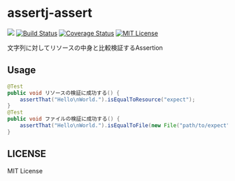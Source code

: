 # assertj-assert
[![](https://jitpack.io/v/duck8823/assertj-assert.svg)](https://jitpack.io/#duck8823/assertj-assert)
[![Build Status](https://travis-ci.org/duck8823/assertj-assert.svg?branch=master)](https://travis-ci.org/duck8823/assertj-assert)
[![Coverage Status](https://coveralls.io/repos/github/duck8823/assertj-assert/badge.svg?branch=master)](https://coveralls.io/github/duck8823/assertj-assert?branch=master)
[![MIT License](http://img.shields.io/badge/license-MIT-blue.svg?style=flat)](LICENSE)  
  
文字列に対してリソースの中身と比較検証するAssertion

## Usage
```java
@Test
public void リソースの検証に成功する() {
	assertThat("Hello\nWorld.").isEqualToResource("expect");
}
@Test
public void ファイルの検証に成功する() {
	assertThat("Hello\nWorld.").isEqualToFile(new File("path/to/expect"));
}
```
## LICENSE
MIT License
